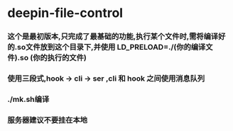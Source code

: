 # deepin-file-control

### 这个是最初版本,只完成了最基础的功能,执行某个文件时,需将编译好的.so文件放到这个目录下,并使用 LD_PRELOAD=./(你的编译文件).so (你的执行的文件)

### 使用三段式,hook -> cli -> ser ,cli 和 hook 之间使用消息队列

### ./mk.sh编译

### 服务器建议不要挂在本地

